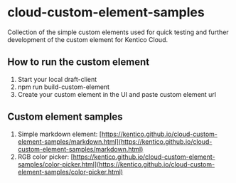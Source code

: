 # cloud-custom-element-samples
Collection of the simple custom elements used for quick testing and further development of the custom element for Kentico Cloud.

## How to run the custom element
1. Start your local draft-client 
2. npm run build-custom-element
3. Create your custom element in the UI and paste custom element url

## Custom element samples
1. Simple markdown element: [https://kentico.github.io/cloud-custom-element-samples/markdown.html](https://kentico.github.io/cloud-custom-element-samples/markdown.html)
2. RGB color picker: [https://kentico.github.io/cloud-custom-element-samples/color-picker.html](https://kentico.github.io/cloud-custom-element-samples/color-picker.html)
